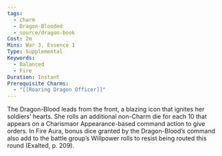 ```yaml
---
tags:
  - charm
  - Dragon-Blooded
  - source/dragon-book
Cost: 2m
Mins: War 3, Essence 1
Type: Supplemental
Keywords:
  - Balanced
  - Fire
Duration: Instant
Prerequisite Charms:
  - "[[Roaring Dragon Officer]]"
---
```

The Dragon-Blood leads from the front, a blazing icon that ignites her soldiers’ hearts. She rolls an additional non-Charm die for each 10 that appears on a Charismaor Appearance-based command action to give orders. In Fire Aura, bonus dice granted by the Dragon-Blood’s command also add to the battle group’s Willpower rolls to resist being routed this round (Exalted, p. 209).